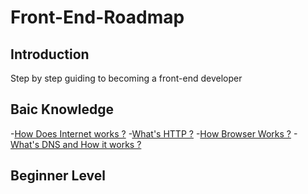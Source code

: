 # Front-End-Roadmap


## Introduction
Step by step guiding to becoming a front-end developer

## Baic Knowledge
 -[How Does Internet works ?](https://www.vox.com/2014/6/16/18076282/the-internet)
 -[What's HTTP ?](https://www.cloudflare.com/en-gb/learning/ddos/glossary/hypertext-transfer-protocol-http/)
 -[How Browser Works ?](https://web.dev/howbrowserswork/)
 -[What's DNS and How it works ?](https://web.dev/howbrowserswork/)


## Beginner Level

